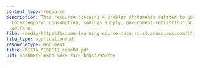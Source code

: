 ```yaml
---
content_type: resource
description: This resource contains 4 problem statements related to government borrowing,
  intertemporal consumption, savings supply, government redistribution, and social
  welfare.
file: /media/https%3A/open-learning-course-data-rc.s3.amazonaws.com/14-01sc-principles-of-microeconomics-fall-2011/3adbb05565cd503574c5bea4c29a3cee_MIT14_01SCF11_assn09.pdf
file_type: application/pdf
resourcetype: Document
title: MIT14_01SCF11_assn09.pdf
uid: 3adbb055-65cd-5035-74c5-bea4c29a3cee
---
```

